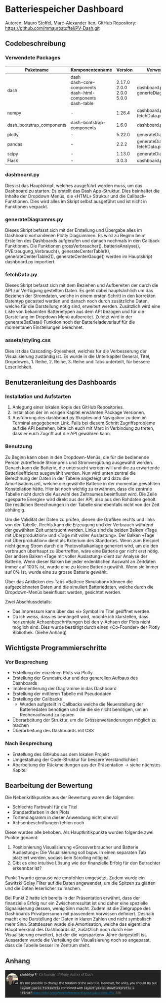 # Batteriespeicher Dashboard 
Autoren: Mauro Stoffel, Marc-Alexander Iten, GitHub Repository: https://github.com/mmaurostoffel/PV-Dash.git
## Codebeschreibung
### Verwendete Packages 

| Paketname| Komponentenname | Version   | Verwendet in                          |
|-----| --- |-------------------------------------|---------------------------------------|
| dash| dash<br/>dash-core-components<br/>dash-html- components<br/>dash-table | 2.17.0<br/>2.0.0<br/>2.0.0<br/>5.0.0 | dashboard.py<br/>generteDiagrams.py   |
| numpy| - | 1.26.4    | dashboard.py<br/>fetchData.py         |
| dash_bootstrap_components |dash-bootstrap-components| 1.6.0 | dashboard.py                          | 
| plotly| - | 5.22.0| generateDiagramms.py                  |
| pandas| -| 2.2.2| generateDiagramms.py<br/>fetchData.py | 
| scipy | -| 1.13.0      | generateDiagramms.py                  |
| Flask | - | 3.0.3 | dashboard.py                          |

### dashboard.py
Dies ist das Hauptskript, welches ausgeführt werden muss, um das Dashboard zu starten. Es erstellt das Dash App-Struktur. Dies beinhaltet die Inhalte der Dropdown Menüs, die «HTML» Struktur und die Callback-Funktionen. Dies wird alles im Skript selbst ausgeführt und ist nicht in Funktionen verpackt.

### generateDiagramms.py
Dieses Skript befasst sich mit der Erstellung und Übergabe alles im Dashboard vorhandenen Plotly Diagrammen. Es wird zu Beginn beim Erstellen des Dashboards aufgerufen und danach nochmals in den Callback Funktionen. Die Funktionen grossVerbraucher(), batterieAnalyse(), PVErzeugung_Verbrauch(), generateCenterTable1(), generateCenterTable2(), generateCenterGauge() werden im Hauptskript dashboard.py importiert.

### fetchData.py
Dieses Skript befasst sich mit dem Beziehen und Aufbereiten der durch die API zur Verfügung gestellten Daten. Es geht dabei hauptsächlich um das Beziehen der Stromdaten, welche in einem ersten Schritt in den korrekten Datentyp gecasted werden und danach noch durch zusätzliche Daten, welche für die Darstellung nötig sind, erweitert werden. Zusätzlich wird eine Liste von bekannten Batterietypen aus dem API bezogen und für die Darstellung im Dropdown Menü aufbereitet. Zuletzt wird in der generateBatData() Funktion noch der Batterieladeverlauf für die momentanen Einstellungen berechnet.

### assets/styling.css
Dies ist das Cascading-Stylesheet, welches für die Verbesserung der Visualisierung zuständig ist. Es wurde in die Unterkapitel General, Titel, Dropdowns, 1. Reihe, 2. Reihe, 3. Reihe und Tabs unterteilt, für bessere Leserlichkeit.

## Benutzeranleitung des Dashboards
### Installation und Aufstarten
1. Anlegung einer lokalen Kopie des GitHub Repositories.
2. Installation der im vorigen Kapitel erwähnten Package Versionen.
3. Ausführung des dashboard.py Skriptes und Navigation zu dem im Terminal angegebenen Link. Falls bei diesem Schritt Zugriffsprobleme auf die API bestehen, bitte ich euch mit Marc in Verbindung zu treten, dass er euch Zugriff auf die API gewähren kann.

### Benutzung
Zu Beginn kann oben in den Dropdown-Menüs, die für die bedienende Person zutreffende Strompreis und Stromvergütung ausgewählt werden. Danach kann die Batterie, die untersucht werden will und die zu erwartende Batterieeffizienz ausgewählt werden. Nun wird unten zentral die Berechnung der Daten in der Tabelle angezeigt und dazu die Amortisationszeit, welche die gewählte Batterie in der momentan gewählten Konstellation hätte. Hier ist noch wichtig zu erwähnen, dass die zentrale Tabelle nicht durch die Auswahl des Zeitraumes beeinflusst wird. Die Zeile «gesparte Energie» wird direkt aus der API, also aus den Rohdaten geholt. Die restlichen Berechnungen in der Tabelle sind ebenfalls nicht von der Zeit abhängig.

Um die Validität der Daten zu prüfen, dienen die Grafiken rechts und links von der Tabelle. Rechts kann die Erzeugung und der Verbrauch während der gewählten Zeit untersucht werden. Links sind die beiden Balken «Tage mit Überproduktion» und «Tage mit voller Auslastung». Der Balken «Tage mit Überproduktion» dient als Kriterium des Standortes. Wenn zum Beispiel nicht genug Strom durch die Photovoltaikanlage generiert wird, um die den verbrauch überhaupt zu übertreffen, wäre eine Batterie gar nicht erst nötig. Der andere Balken «Tage mit voller Auslastung» dient zur Analyse der Batterie. Wenn dieser Balken bei jeder erdenklichen Auswahl an Zeitdaten immer auf 100% ist, wurde eine zu kleine Batterie gewählt. Wenn sie immer auf 0% ist, wurde eine zu grosse Batterie gewählt.

Über das Anklicken des Tabs «Batterie Simulation» können die aufgezeichneten Daten und die simuliert Batteriedaten, welche durch die Dropdown-Menüs beeinflusst werden, gesichtet werden.

Zwei Abschlussdetails:
- Das Impressum kann über das «i» Symbol im Titel geöffnet werden.
- Da ich weiss, dass es bemängelt wird, möchte ich klarstellen, dass horizontale Achsenbeschriftungen bei den y-Achsen der Plots nicht möglich sind. Dies wurde bestätigt durch einen «Co-Founder» der Plotly Bibliothek. (Siehe Anhang)

## Wichtigste Programmierschritte
### Vor Besprechung
- Erstellung der einzelnen Plots via Plotly
- Erstellung der Grundstruktur und des generellen Aufbaus des Dashboards
- Implementierung der Diagramme in das Dashboard
- Erstellung der mittleren Tabelle mit Pseudodaten
- Erstellung der Callbacks
  - Wurden aufgeteilt in Callbacks welche die Neuerstellung der Batteriedaten benötigen und die die sie nicht benötigen, um an Rechenaufwand zu sparen
- Überarbeitung der Struktur, um die Grössenveränderungen möglich zu machen
- Überarbeitung des Dashboards mit CSS

### Nach Besprechung
- Erstellung des GitHubs aus dem lokalen Projekt
- Umgestaltung der Code-Struktur für bessere Verständlichkeit
- Abarbeitung der Rückmeldungen aus der Präsentation → siehe nächstes Kapitel

## Bearbeitung der Bewertung
Die Nebenkritikpunkte aus der Bewertung waren die folgenden:
- Schlechte Farbwahl für die Titel
- Standardfarben in den Plots
- Tortendiagramm in dieser Anwendung nicht sinnvoll
- Achsenbeschriftungen fehlen noch

Diese wurden alle behoben. 
Als Hauptkritikpunkte wurden folgende zwei Punkte genannt:
1. Positionierung Visualisierung «Grossverbraucher und Batterie Auslastung»: Die Visualisierung soll bspw. In einen separaten Tab platziert werden, sodass kein Scrolling nötig ist.
2. Gibt es eine intuitive Lösung wie der finanzielle Erfolg für den Betrachter erkennbar ist?

Punkt 1 wurde genauso wie empfohlen umgesetzt. Zudem wurde ein Sawitzki Golay Filter auf die Daten angewendet, um die Spitzen zu glätten und die Daten leserlicher zu machen.

Bei Punkt 2 hatte ich bereits in der Präsentation erwähnt, dass der finanzielle Erfolg nur ein Zwischenresultat ist und daher eine spezielle Signalisierung dessen, wenig Sinn macht. Zudem ist die Zielgruppe des Dashboards Privatpersonen mit passendem Vorwissen definiert. Deshalb macht eine Darstellung der Daten in klaren Zahlen und nicht symbolisch mehr Sinn. Stattdessen wurde die Amortisation, welche das eigentliche Hauptmerkmal des Dashboards ist, zusätzlich noch durch eine Visualisierung erweitert, bei der die «gesparten» Jahre dargestellt ist. Ausserdem wurde die Verteilung der Visualisierung noch so angepasst, dass die Tabelle besser im Zentrum steht.

## Anhang
<img src="assets/readme-chriddyp.png">
